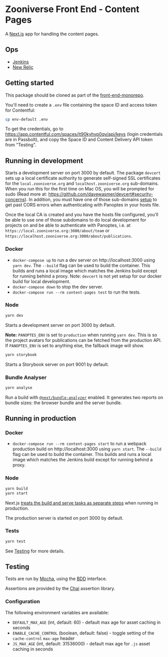 # Zooniverse Front End - Content Pages

A [Next.js](https://github.com/zeit/next.js) app for handling the content pages.

## Ops

- [Jenkins](https://jenkins.zooniverse.org/job/Zooniverse%20GitHub/job/front-end-monorepo/)
- [New Relic](https://rpm.newrelic.com/accounts/23619/applications/319037799)

## Getting started

This package should be cloned as part of the [front-end-monorepo](https://github.com/zooniverse/front-end-monorepo).

You'll need to create a `.env` file containing the space ID and access token for Contentful:

```sh
cp env-default .env
```

To get the credentials, go to https://app.contentful.com/spaces/jt90kyhvp0qv/api/keys (login credentials are in Passbolt), and copy the Space ID and Content Delivery API token from "Testing".

## Running in development

Starts a development server on port 3000 by default. The package `devcert` sets up a local certificate authority to generate self-signed SSL certificates for the `local.zooniverse.org` and `localhost.zooniverse.org` sub-domains. When you run this for the first time on Mac OS, you will be prompted for sudo (Read more at: https://github.com/davewasmer/devcert#security-concerns). In addition, you must have one of those sub-domains [setup](https://stackoverflow.com/c/zooniverse/questions/109) to get past CORS errors when authenticating with Panoptes in your hosts file.

Once the local CA is created and you have the hosts file configured, you'll be able to use one of those subdomains to do local development for projects on and be able to authenticate with Panoptes, i.e. at `https://local.zooniverse.org:3000/about/team` or `https://localhost.zooniverse.org:3000/about/publications`.

### Docker

- `docker-compose up` to run a dev server on http://localhost:3000 using `yarn dev`. The `--build` flag can be used to build the container. This builds and runs a local image which matches the Jenkins build except for running behind a proxy. Note: `devcert` is not yet setup for our docker build for local development.
- `docker-compose down` to stop the dev server.
- `docker-compose run --rm content-pages test` to run the tests.

### Node

```sh
yarn dev
```

Starts a development server on port 3000 by default.

**Note:** `PANOPTES_ENV` is set to `production` when running `yarn dev`. This is so the project avatars for publications can be fetched from the production API. If `PANOPTES_ENV` is set to anything else, the fallback image will show.

```sh
yarn storybook
```

Starts a Storybook server on port 9001 by default.

### Bundle Analyser

```sh
yarn analyse
```

Run a build with [`@next/bundle-analyzer`](https://www.npmjs.com/package/@next/bundle-analyzer) enabled. It generates two reports on bundle sizes: the browser bundle and the server bundle.

## Running in production

### Docker

- `docker-compose run --rm content-pages start` to run a webpack production build on http://localhost:3000 using `yarn start`. The `--build` flag can be used to build the container. This builds and runs a local image which matches the Jenkins build except for running behind a proxy.

### Node

```sh
yarn build
yarn start
```

Next.js [treats the build and serve tasks as separate steps](https://github.com/zeit/next.js/#production-deployment) when running in production.

The production server is started on port 3000 by default.

### Tests

```sh
yarn test
```

See [Testing](#testing) for more details.

## <a name="testing"></a> Testing

Tests are run by [Mocha](https://mochajs.org/), using the [BDD](https://mochajs.org/#bdd) interface.

Assertions are provided by the [Chai](http://www.chaijs.com/) assertion library.

### Configuration

The following environment variables are available:

- `DEFAULT_MAX_AGE` (int, default: 60) - default max age for asset caching in seconds
- `ENABLE_CACHE_CONTROL` (boolean, default: false) - toggle setting of the `cache-control` `max-age` header
- `JS_MAX_AGE` (int, default: 31536000) - default max age for `.js` asset caching in seconds
